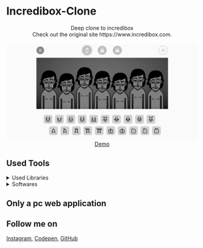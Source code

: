 # Incredibox-Clone

<p align="center">
Deep clone to incredibox<br>
Check out the original site https://www.incredibox.com.
<br>
<br>        
<a href="https://houssemlachtar.github.io/Incredibox-Clone/">
        <img alt="Incredibox-Clone.com" src="./img/thumbnail.jpg" />
    </a>
<br>
<a href="https://houssemlachtar.github.io/Incredibox-Clone/">
        Demo
    </a>
</p>

## Used Tools

<details>
  <summary>Used Libraries</summary>
  

1. [JQuery](https://jquery.com).
2. [Analytics](https://segment.com/docs/connections/sources/catalog/libraries/website/javascript/). 
3. [EasePack](https://www.cdnpkg.com/gsap/file/EasePack.js/).
4. [Lame](https://www.npmjs.com/package/lame).
5. [Raf](https://www.npmjs.com/package/raf).
6. [ScrollToPlugin](https://greensock.com/scrolltoplugin/).
7. [SocialSharing](https://www.npmjs.com/package/social-share-js). 
8. [TweenMax](https://greensock.com/docs/v2/TweenMax).
  

</details>


<details>
  <summary>Softwares</summary>
  

1. [Adobe Illustrator](https://www.adobe.com): for sketching the avatars.        

</details>


## Only a pc web application  


## Follow me on

[Instagram](https://www.instagram.com/houssem_lachtar/), [Codepen](https://codepen.io/houssem-lachtar), [GitHub](https://github.com/houssemlachtar)
